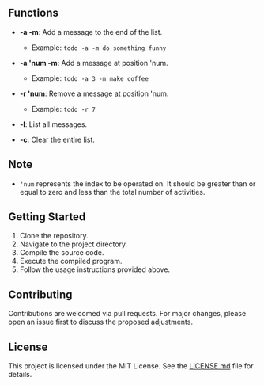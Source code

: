 Functions
---------

*   **\-a -m**: Add a message to the end of the list.
    
    *   Example: `todo -a -m do something funny`
*   **\-a 'num -m**: Add a message at position 'num.
    
    *   Example: `todo -a 3 -m make coffee`
*   **\-r 'num**: Remove a message at position 'num.
    
    *   Example: `todo -r 7`
*   **\-l**: List all messages.
    
*   **\-c**: Clear the entire list.
    

Note
----

*   `'num` represents the index to be operated on. It should be greater than or equal to zero and less than the total number of activities.

Getting Started
---------------

1.  Clone the repository.
2.  Navigate to the project directory.
3.  Compile the source code.
4.  Execute the compiled program.
5.  Follow the usage instructions provided above.

Contributing
------------

Contributions are welcomed via pull requests. For major changes, please open an issue first to discuss the proposed adjustments.

License
-------

This project is licensed under the MIT License. See the [LICENSE.md](LICENSE.md) file for details.
